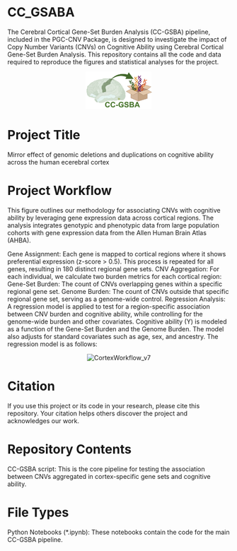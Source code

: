# CC_GSABA
The Cerebral Cortical Gene-Set Burden Analysis (CC-GSBA) pipeline, included in the PGC-CNV Package, is designed to investigate the impact of Copy Number Variants (CNVs) on Cognitive Ability using Cerebral Cortical Gene-Set Burden Analysis. This repository contains all the code and data required to reproduce the figures and statistical analyses for the project. 
<p align="center">
 <img src="/CC-GSBA_Logo.png" alt="CC-GSBA_logo" width="150"/>
</p>

# Project Title
Mirror effect of genomic deletions and duplications on cognitive ability across the human ecerebral cortex

# Project Workflow
This figure outlines our methodology for associating CNVs with cognitive ability by leveraging gene expression data across cortical regions. The analysis integrates genotypic and phenotypic data from large population cohorts with gene expression data from the Allen Human Brain Atlas (AHBA).

Gene Assignment: Each gene is mapped to cortical regions where it shows preferential expression (z-score > 0.5). This process is repeated for all genes, resulting in 180 distinct regional gene sets.
CNV Aggregation: For each individual, we calculate two burden metrics for each cortical region:
Gene-Set Burden: The count of CNVs overlapping genes within a specific regional gene set.
Genome Burden: The count of CNVs outside that specific regional gene set, serving as a genome-wide control.
Regression Analysis: A regression model is applied to test for a region-specific association between CNV burden and cognitive ability, while controlling for the genome-wide burden and other covariates.  Cognitive ability (Y) is modeled as a function of the Gene-Set Burden and the Genome Burden. The model also adjusts for standard covariates such as age, sex, and ancestry. The regression model is as follows:

<p align="center">
 <img src="Screenshot 2025-10-15 at 21.21.10.jpg" alt="CortexWorkflow_v7" width="900"/>
</p>


# Citation
If you use this project or its code in your research, please cite this repository. Your citation helps others discover the project and acknowledges our work.


# Repository Contents
CC-GSBA script: This is the core pipeline for testing the association between CNVs aggregated in cortex-specific gene sets and cognitive ability. 

# File Types
Python Notebooks (*.ipynb): These notebooks contain the code for the main CC-GSBA pipeline.

